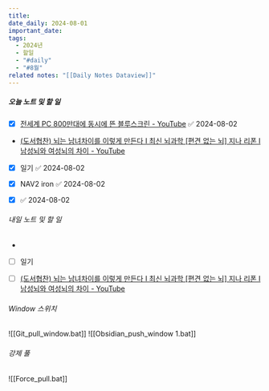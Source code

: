 ```yaml
---
title: 
date_daily: 2024-08-01
important_date: 
tags:
  - 2024년
  - 할일
  - "#daily"
  - "#8월"
related notes: "[[Daily Notes Dataview]]"
---
```

##### 오늘 노트 및 할 일 
- [x] [전세계 PC 800만대에 동시에 뜬 블루스크린 - YouTube](https://www.youtube.com/watch?v=hsA9xxMZz3o) ✅ 2024-08-02
- [(도서협찬) 뇌는 남녀차이를 이렇게 만든다 I 최신 뇌과학 \[편견 없는 뇌\] 지나 리폰 I 남성뇌와 여성뇌의 차이 - YouTube](https://www.youtube.com/watch?v=IwZ6bgboz28)
- [x] 일기 ✅ 2024-08-02
- [x] NAV2 iron ✅ 2024-08-02
- [x]  ✅ 2024-08-02




###### 내일 노트 및 할 일
- 
- [ ] 일기
- [ ] [(도서협찬) 뇌는 남녀차이를 이렇게 만든다 I 최신 뇌과학 \[편견 없는 뇌\] 지나 리폰 I 남성뇌와 여성뇌의 차이 - YouTube](https://www.youtube.com/watch?v=IwZ6bgboz28)


######  Window 스위치
![[Git_pull_window.bat]]
![[Obsidian_push_window 1.bat]]



###### 강제 풀
![[Force_pull.bat]]